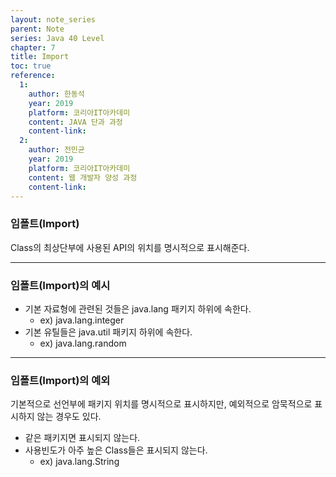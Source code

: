 ```yaml
---
layout: note_series
parent: Note
series: Java 40 Level
chapter: 7
title: Import
toc: true
reference:
  1:
    author: 한동석
    year: 2019
    platform: 코리아IT아카데미
    content: JAVA 단과 과정
    content-link:
  2:
    author: 전민균
    year: 2019
    platform: 코리아IT아카데미
    content: 웹 개발자 양성 과정
    content-link: 
---
```


### 임폴트(Import)
Class의 최상단부에 사용된 API의 위치를 명시적으로 표시해준다.

---

### 임폴트(Import)의 예시
- 기본 자료형에 관련된 것들은 java.lang 패키지 하위에 속한다.
  - ex) java.lang.integer
- 기본 유틸들은 java.util 패키지 하위에 속한다.
  - ex) java.lang.random

---

### 임폴트(Import)의 예외
기본적으로 선언부에 패키지 위치를 명시적으로 표시하지만, 예외적으로 암묵적으로 표시하지 않는 경우도 있다.

- 같은 패키지면 표시되지 않는다.
- 사용빈도가 아주 높은 Class들은 표시되지 않는다.
  - ex) java.lang.String